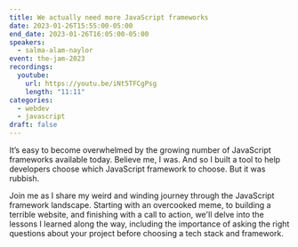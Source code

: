 ```yaml
---
title: We actually need more JavaScript frameworks
date: 2023-01-26T15:55:00-05:00
end_date: 2023-01-26T16:05:00-05:00
speakers:
  - salma-alam-naylor
event: the-jam-2023
recordings:
  youtube:
    url: https://youtu.be/iNt5TFCgPsg
    length: "11:11"
categories:
  - webdev
  - javascript
draft: false
---
```

It’s easy to become overwhelmed by the growing number of JavaScript frameworks available today. Believe me, I was. And so I built a tool to help developers choose which JavaScript framework to choose. But it was rubbish. 

Join me as I share my weird and winding journey through the JavaScript framework landscape. Starting with an overcooked meme, to building a terrible website, and finishing with a call to action, we'll delve into the lessons I learned along the way, including the importance of asking the right questions about your project before choosing a tech stack and framework.
